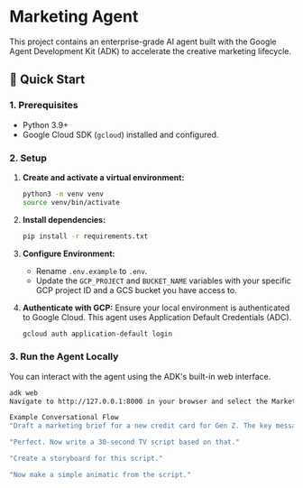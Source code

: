 # Marketing Agent

This project contains an enterprise-grade AI agent built with the Google Agent Development Kit (ADK) to accelerate the creative marketing lifecycle.

## 🚀 Quick Start

### 1. Prerequisites
- Python 3.9+
- Google Cloud SDK (`gcloud`) installed and configured.

### 2. Setup
1.  **Create and activate a virtual environment:**
    ```bash
    python3 -m venv venv
    source venv/bin/activate
    ```

2.  **Install dependencies:**
    ```bash
    pip install -r requirements.txt
    ```

3.  **Configure Environment:**
    - Rename `.env.example` to `.env`.
    - Update the `GCP_PROJECT` and `BUCKET_NAME` variables with your specific GCP project ID and a GCS bucket you have access to.

4.  **Authenticate with GCP:**
    Ensure your local environment is authenticated to Google Cloud. This agent uses Application Default Credentials (ADC).
    ```bash
    gcloud auth application-default login
    ```

### 3. Run the Agent Locally
You can interact with the agent using the ADK's built-in web interface.

```bash
adk web
Navigate to http://127.0.0.1:8000 in your browser and select the MarketingAgent to begin.

Example Conversational Flow
"Draft a marketing brief for a new credit card for Gen Z. The key message is 'Financial freedom without the fees'."

"Perfect. Now write a 30-second TV script based on that."

"Create a storyboard for this script."

"Now make a simple animatic from the script."
